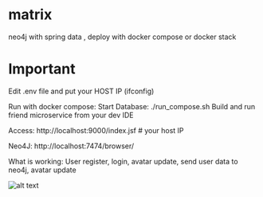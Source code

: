 # matrix
neo4j with spring data , deploy with docker compose or docker stack

# Important

Edit .env file and put your HOST IP (ifconfig)

Run with docker compose:
Start Database: ./run_compose.sh
Build and run friend microservice from your dev IDE

Access: http://localhost:9000/index.jsf # your host IP

Neo4J: http://localhost:7474/browser/

What is working:
User register, login, avatar update, send user data to neo4j, avatar update

![alt text](https://github.com/armdev/matrix/images/socnet.png)